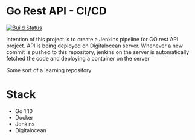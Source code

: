 # Go Rest API - CI/CD

[![Build Status](http://139.59.147.2:8080/job/go_rest_api/job/api_compose/badge/icon)](http://139.59.147.2:8080/job/go_rest_api/job/api_compose/)

Intention of this project is to create a Jenkins pipeline for GO rest API project. API is being deployed on Digitalocean server. 
Whenever a new commit is pushed to this repository, jenkins on the server is automatically fetched the code and deploying a container on the server

Some sort of a learning repository

# Stack

- Go 1.10
- Docker
- Jenkins
- Digitalocean
